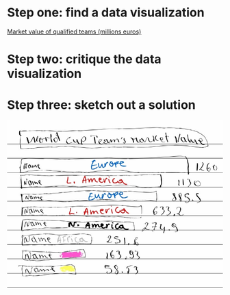 # Step one: find a data visualization
[Market value of qualified teams (millions euros)](https://www.statista.com/topics/9211/2022-fifa-world-cup/#topicOverview)

# Step two: critique the data visualization


# Step three: sketch out a solution
<img src= "https://github.com/Hershel1706/Data-Visualization/blob/main/Re-Design%20Sketch.jpg">

<div class="flourish-embed flourish-hierarchy" data-src="visualisation/11807497"><script src="https://public.flourish.studio/resources/embed.js"></script></div>
